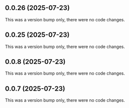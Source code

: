 ## 0.0.26 (2025-07-23)

This was a version bump only, there were no code changes.

## 0.0.25 (2025-07-23)

This was a version bump only, there were no code changes.

## 0.0.8 (2025-07-23)

This was a version bump only, there were no code changes.

## 0.0.7 (2025-07-23)

This was a version bump only, there were no code changes.
